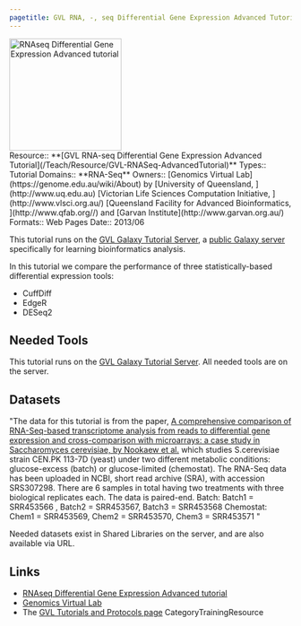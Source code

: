 ```yaml
---
pagetitle: GVL RNA, -, seq Differential Gene Expression Advanced Tutorial
---
```

<div class='center'>
<a href='https://docs.google.com/document/d/1fQ1XfeOKhezJUDTzMXtZVY20c3RGoHe-HLvFOGzqU4s/pub'><img src='/PublicGalaxyServers/GenomicsVirtualLab300.png' alt='RNAseq Differential Gene Expression Advanced tutorial' height="200" /></a>
</div>





<div class='deploymentbox'>
 Resource:: **[GVL RNA-seq Differential Gene Expression Advanced Tutorial](/Teach/Resource/GVL-RNASeq-AdvancedTutorial)**
 Types:: Tutorial
 Domains:: **RNA-Seq** 
 Owners:: [Genomics Virtual Lab](https://genome.edu.au/wiki/About) by [University of Queensland, ](http://www.uq.edu.au) [Victorian Life Sciences Computation Initiative, ](http://www.vlsci.org.au/) [Queensland Facility for Advanced Bioinformatics, ](http://www.qfab.org//) and [Garvan Institute](http://www.garvan.org.au/)
 Formats:: Web Pages  
 Date:: 2013/06 
</div>

This tutorial runs on the [GVL Galaxy Tutorial Server](http://galaxy-tut.genome.edu.au/), a [public Galaxy server](/PublicGalaxyServers) specifically for learning bioinformatics analysis.

In this tutorial we compare the performance of three statistically-based differential expression tools:
* CuffDiff
* EdgeR
* DESeq2

## Needed Tools

This tutorial runs on the [GVL Galaxy Tutorial Server](http://galaxy-tut.genome.edu.au/).  All needed tools are on the server.

## Datasets

"The data for this tutorial is from the paper, [A comprehensive comparison of RNA-Seq-based transcriptome analysis from reads to differential gene expression and cross-comparison with microarrays: a case study in Saccharomyces cerevisiae, by Nookaew et al.](http://www.ncbi.nlm.nih.gov/pmc/articles/PMC3488244/) which studies S.cerevisiae strain CEN.PK 113-7D (yeast) under two different metabolic conditions: glucose-excess (batch) or glucose-limited (chemostat).
The RNA-Seq data has been uploaded in NCBI, short read archive (SRA), with accession SRS307298. There are 6 samples in total having two treatments with three biological replicates each. The data is paired-end.
Batch: Batch1 = SRR453566 , Batch2 = SRR453567, Batch3 = SRR453568
Chemostat: Chem1 = SRR453569, Chem2 = SRR453570, Chem3 = SRR453571
"

Needed datasets exist in Shared Libraries on the server, and are also available via URL.

## Links

* [RNAseq Differential Gene Expression Advanced tutorial](https://docs.google.com/document/d/1fQ1XfeOKhezJUDTzMXtZVY20c3RGoHe-HLvFOGzqU4s/pub)
* [Genomics Virtual Lab](https://genome.edu.au/wiki/GVL)
* The [GVL Tutorials and Protocols page](https://genome.edu.au/wiki/Learn)
CategoryTrainingResource
